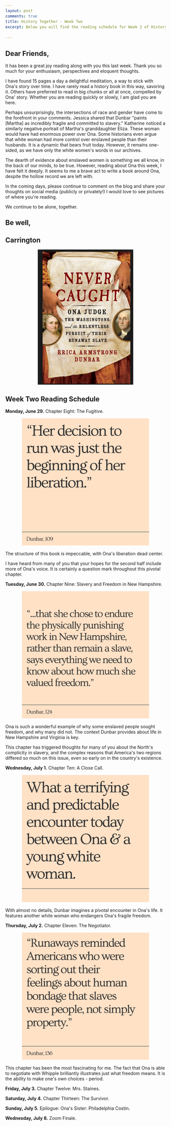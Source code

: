 ```yaml
---
layout: post
comments: true
title: History Together - Week Two
excerpt: Below you will find the reading schedule for Week 2 of History Together, an online read-along focusing on works that illuminate American history through the lens of race. We are reading Never Caught - The Washingtons' Relentless Pursuit of Their Runaway Slave, Ona Judge by Erica Armstrong Dunbar.

---
```


## Dear Friends,

It has been a great joy reading along with you this last week. Thank you so much for your enthusiasm, perspectives and eloquent thoughts.

I have found 15 pages a day a delightful meditation, a way to stick with Ona's story over time. I have rarely read a history book in this way, savoring it. Others have preferred to read in big chunks or all at once, compelled by Ona' story. Whether you are reading quickly or slowly, I am glad you are here.

Perhaps unsurprisingly, the intersections of race and gender have come to the forefront in your comments. Jessica shared that Dunbar "paints [Martha] as incredibly fragile and committed to slavery." Katherine noticed a similarly negative portrait of Martha's granddaughter Eliza. These woman would have had enormous power over Ona. Some historians even argue that white woman had more control over enslaved people than their husbands. It is a dynamic that bears fruit today. However, it remains one-sided, as we have only the white women's words in our archives.

The dearth of evidence about enslaved women is something we all know, in the back of our minds, to be true. However, reading about Ona this week, I have felt it deeply. It seems to me a brave act to write a book around Ona, despite the hollow record we are left with.

In the coming days, please continue to comment on the blog and share your thoughts on social media (publicly or privately!) I would love to see pictures of where you're reading.

We continue to be alone, together.


## Be well,
## Carrington

<p align="center">
  <img width="300" height="425" src="https://raw.githubusercontent.com/lcobrion/lcobrion.github.io/master/images/screen-shot-2017-02-16-at-11-19-43-pm.png">
</p>

## Week Two Reading Schedule

**Monday, June 29.** Chapter Eight: The Fugitive.

<p align="center">
  <img width="400" height="400" src="https://raw.githubusercontent.com/lcobrion/lcobrion.github.io/master/images/Day8_1.png">
</p>

The structure of this book is impeccable, with Ona's liberation dead center. 

I have heard from many of you that your hopes for the second half include more of Ona's voice. It is certainly a question mark throughout this pivotal chapter.

**Tuesday, June 30.** Chapter Nine: Slavery and Freedom in New Hampshire.

<p align="center">
  <img width="400" height="400" src="https://raw.githubusercontent.com/lcobrion/lcobrion.github.io/master/images/Day9_1.png">
</p>

Ona is such a wonderful example of why some enslaved people sought freedom, and why many did not. The context Dunbar provides about life in New Hampshire and Virginia is key. 

This chapter has triggered thoughts for many of you about the North's complicity in slavery, and the complex reasons that America's two regions differed so much on this issue, even so early on in the country's existence.

**Wednesday, July 1.** Chapter Ten: A Close Call.

<p align="center">
  <img width="400" height="400" src="https://raw.githubusercontent.com/lcobrion/lcobrion.github.io/master/images/Day10_1.png">
</p>

With almost no details, Dunbar imagines a pivotal encounter in Ona's life. It features another white woman who endangers Ona's fragile freedom.

**Thursday, July 2.** Chapter Eleven: The Negotiator.

<p align="center">
  <img width="400" height="400" src="https://raw.githubusercontent.com/lcobrion/lcobrion.github.io/master/images/Day11_1.PNG">
</p>

This chapter has been the most fascinating for me. The fact that Ona is able to negotiate with Whipple brilliantly illustrates just what freedom means. It is the ability to make one's own choices - period.

**Friday, July 3.** Chapter Twelve: Mrs. Staines.

**Saturday, July 4.** Chapter Thirteen: The Survivor.

**Sunday, July 5.** Epilogue: Ona's Sister: Philadelphia Costin.

**Wednesday, July 8.** Zoom Finale.
